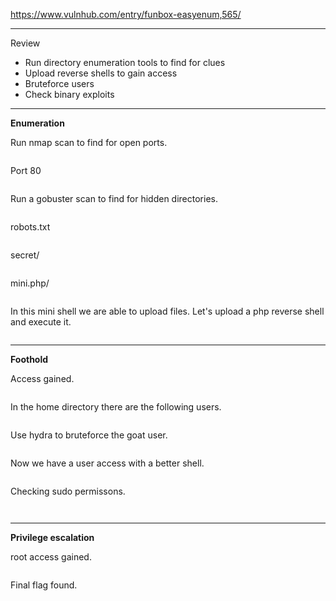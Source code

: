 <!-- wp:paragraph -->
<p><a href="https://www.vulnhub.com/entry/funbox-easyenum,565/" target="_blank" rel="noreferrer noopener">https://www.vulnhub.com/entry/funbox-easyenum,565/</a></p>
<!-- /wp:paragraph -->

<!-- wp:separator -->
<hr class="wp-block-separator has-alpha-channel-opacity"/>
<!-- /wp:separator -->

<!-- wp:paragraph {"align":"center","backgroundColor":"vivid-purple","fontSize":"small"} -->
<p class="has-text-align-center has-vivid-purple-background-color has-background has-small-font-size">Review</p>
<!-- /wp:paragraph -->

<!-- wp:list -->
<ul><!-- wp:list-item -->
<li>Run directory enumeration tools to find for clues</li>
<!-- /wp:list-item -->

<!-- wp:list-item -->
<li>Upload reverse shells to gain access</li>
<!-- /wp:list-item -->

<!-- wp:list-item -->
<li>Bruteforce users</li>
<!-- /wp:list-item -->

<!-- wp:list-item -->
<li>Check binary exploits</li>
<!-- /wp:list-item --></ul>
<!-- /wp:list -->

<!-- wp:separator -->
<hr class="wp-block-separator has-alpha-channel-opacity"/>
<!-- /wp:separator -->

<!-- wp:paragraph {"align":"center","backgroundColor":"luminous-vivid-amber","fontSize":"small"} -->
<p class="has-text-align-center has-luminous-vivid-amber-background-color has-background has-small-font-size"><strong>Enumeration</strong></p>
<!-- /wp:paragraph -->

<!-- wp:paragraph -->
<p>Run nmap scan to find for open ports.</p>
<!-- /wp:paragraph -->

<!-- wp:image {"id":4309,"sizeSlug":"large","linkDestination":"none"} -->
<figure class="wp-block-image size-large"><img src="https://persecure.files.wordpress.com/2022/09/image-138.png?w=831" alt="" class="wp-image-4309"/></figure>
<!-- /wp:image -->

<!-- wp:paragraph -->
<p>Port 80</p>
<!-- /wp:paragraph -->

<!-- wp:image {"id":4310,"sizeSlug":"large","linkDestination":"none"} -->
<figure class="wp-block-image size-large"><img src="https://persecure.files.wordpress.com/2022/09/image-139.png?w=1024" alt="" class="wp-image-4310"/></figure>
<!-- /wp:image -->

<!-- wp:paragraph -->
<p>Run a gobuster scan to find for hidden directories. </p>
<!-- /wp:paragraph -->

<!-- wp:image {"id":4316,"sizeSlug":"large","linkDestination":"none"} -->
<figure class="wp-block-image size-large"><img src="https://persecure.files.wordpress.com/2022/09/image-142.png?w=1024" alt="" class="wp-image-4316"/></figure>
<!-- /wp:image -->

<!-- wp:paragraph -->
<p>robots.txt</p>
<!-- /wp:paragraph -->

<!-- wp:image {"id":4312,"sizeSlug":"large","linkDestination":"none"} -->
<figure class="wp-block-image size-large"><img src="https://persecure.files.wordpress.com/2022/09/image-140.png?w=537" alt="" class="wp-image-4312"/></figure>
<!-- /wp:image -->

<!-- wp:paragraph -->
<p>secret/</p>
<!-- /wp:paragraph -->

<!-- wp:image {"id":4322,"sizeSlug":"large","linkDestination":"none"} -->
<figure class="wp-block-image size-large"><img src="https://persecure.files.wordpress.com/2022/09/image-146.png?w=581" alt="" class="wp-image-4322"/></figure>
<!-- /wp:image -->

<!-- wp:paragraph -->
<p>mini.php/</p>
<!-- /wp:paragraph -->

<!-- wp:image {"id":4314,"sizeSlug":"large","linkDestination":"none"} -->
<figure class="wp-block-image size-large"><img src="https://persecure.files.wordpress.com/2022/09/image-141.png?w=1024" alt="" class="wp-image-4314"/></figure>
<!-- /wp:image -->

<!-- wp:paragraph -->
<p>In this mini shell we are able to upload files. Let's upload a php reverse shell and execute it.</p>
<!-- /wp:paragraph -->

<!-- wp:image {"id":4319,"sizeSlug":"large","linkDestination":"none"} -->
<figure class="wp-block-image size-large"><img src="https://persecure.files.wordpress.com/2022/09/image-144.png?w=757" alt="" class="wp-image-4319"/></figure>
<!-- /wp:image -->

<!-- wp:separator -->
<hr class="wp-block-separator has-alpha-channel-opacity"/>
<!-- /wp:separator -->

<!-- wp:paragraph {"align":"center","backgroundColor":"vivid-cyan-blue","fontSize":"small"} -->
<p class="has-text-align-center has-vivid-cyan-blue-background-color has-background has-small-font-size"><strong>Foothold</strong></p>
<!-- /wp:paragraph -->

<!-- wp:paragraph -->
<p>Access gained.</p>
<!-- /wp:paragraph -->

<!-- wp:image {"id":4317,"sizeSlug":"large","linkDestination":"none"} -->
<figure class="wp-block-image size-large"><img src="https://persecure.files.wordpress.com/2022/09/image-143.png?w=1024" alt="" class="wp-image-4317"/></figure>
<!-- /wp:image -->

<!-- wp:paragraph -->
<p>In the home directory there are the following users.</p>
<!-- /wp:paragraph -->

<!-- wp:image {"id":4320,"sizeSlug":"large","linkDestination":"none"} -->
<figure class="wp-block-image size-large"><img src="https://persecure.files.wordpress.com/2022/09/image-145.png?w=578" alt="" class="wp-image-4320"/></figure>
<!-- /wp:image -->

<!-- wp:paragraph -->
<p>Use hydra to bruteforce the goat user.</p>
<!-- /wp:paragraph -->

<!-- wp:image {"id":4324,"sizeSlug":"large","linkDestination":"none"} -->
<figure class="wp-block-image size-large"><img src="https://persecure.files.wordpress.com/2022/09/image-147.png?w=980" alt="" class="wp-image-4324"/></figure>
<!-- /wp:image -->

<!-- wp:paragraph -->
<p>Now we have a user access with a better shell.</p>
<!-- /wp:paragraph -->

<!-- wp:image {"id":4325,"sizeSlug":"large","linkDestination":"none"} -->
<figure class="wp-block-image size-large"><img src="https://persecure.files.wordpress.com/2022/09/image-148.png?w=665" alt="" class="wp-image-4325"/></figure>
<!-- /wp:image -->

<!-- wp:paragraph -->
<p>Checking sudo permissons.</p>
<!-- /wp:paragraph -->

<!-- wp:image {"id":4327,"sizeSlug":"large","linkDestination":"none"} -->
<figure class="wp-block-image size-large"><img src="https://persecure.files.wordpress.com/2022/09/image-149.png?w=1024" alt="" class="wp-image-4327"/></figure>
<!-- /wp:image -->

<!-- wp:image {"id":4328,"sizeSlug":"large","linkDestination":"none"} -->
<figure class="wp-block-image size-large"><img src="https://persecure.files.wordpress.com/2022/09/image-150.png?w=842" alt="" class="wp-image-4328"/></figure>
<!-- /wp:image -->

<!-- wp:paragraph -->
<p></p>
<!-- /wp:paragraph -->

<!-- wp:separator -->
<hr class="wp-block-separator has-alpha-channel-opacity"/>
<!-- /wp:separator -->

<!-- wp:paragraph {"align":"center","backgroundColor":"black","textColor":"white","fontSize":"small"} -->
<p class="has-text-align-center has-white-color has-black-background-color has-text-color has-background has-small-font-size"><strong>Privilege escalation</strong></p>
<!-- /wp:paragraph -->

<!-- wp:paragraph -->
<p>root access gained.</p>
<!-- /wp:paragraph -->

<!-- wp:image {"id":4330,"sizeSlug":"large","linkDestination":"none"} -->
<figure class="wp-block-image size-large"><img src="https://persecure.files.wordpress.com/2022/09/image-151.png?w=507" alt="" class="wp-image-4330"/></figure>
<!-- /wp:image -->

<!-- wp:paragraph -->
<p>Final flag found.</p>
<!-- /wp:paragraph -->

<!-- wp:image {"id":4331,"sizeSlug":"large","linkDestination":"none"} -->
<figure class="wp-block-image size-large"><img src="https://persecure.files.wordpress.com/2022/09/image-152.png?w=799" alt="" class="wp-image-4331"/></figure>
<!-- /wp:image -->

